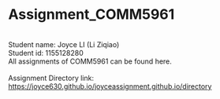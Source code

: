# Assignment_COMM5961

<br>Student name: Joyce LI (Li Ziqiao)
<br>Student id: 1155128280
<br>All assignments of COMM5961 can be found here.
<br><br>Assignment Directory link: <a href="https://joyce630.github.io/joyceassignment.github.io/directory">https://joyce630.github.io/joyceassignment.github.io/directory</a>



